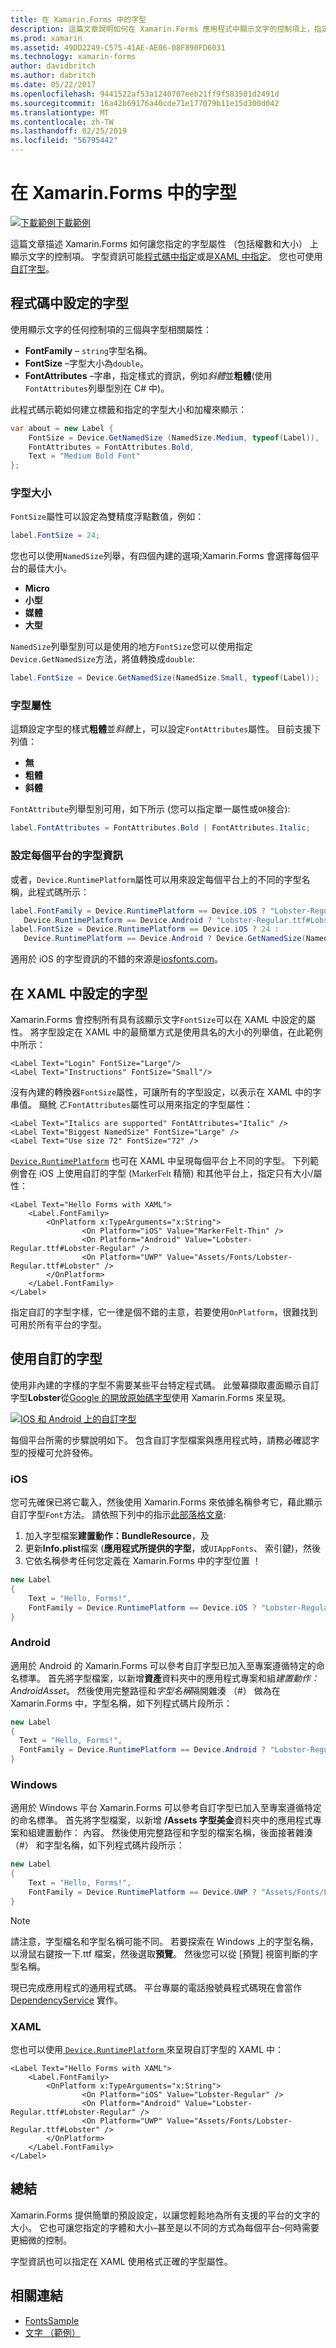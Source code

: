 ```yaml
---
title: 在 Xamarin.Forms 中的字型
description: 這篇文章說明如何在 Xamarin.Forms 應用程式中顯示文字的控制項上，指定字型資訊。
ms.prod: xamarin
ms.assetid: 49DD2249-C575-41AE-AE06-08F890FD6031
ms.technology: xamarin-forms
author: davidbritch
ms.author: dabritch
ms.date: 05/22/2017
ms.openlocfilehash: 9441522af53a1240707eeb21ff9f583501d2491d
ms.sourcegitcommit: 16a42b69176a40cde71e177079b11e15d300d042
ms.translationtype: MT
ms.contentlocale: zh-TW
ms.lasthandoff: 02/25/2019
ms.locfileid: "56795442"
---
```

# <a name="fonts-in-xamarinforms"></a>在 Xamarin.Forms 中的字型

[![下載範例](~/media/shared/download.png)下載範例](https://developer.xamarin.com/samples/xamarin-forms/WorkingWithFonts/)

這篇文章描述 Xamarin.Forms 如何讓您指定的字型屬性 （包括權數和大小） 上顯示文字的控制項。 字型資訊可能[程式碼中指定](#Setting_Font_in_Code)或是[XAML 中指定](#Setting_Font_in_Xaml)。
您也可使用[自訂字型](#Using_a_Custom_Font)。

<a name="Setting_Font_in_Code" />

## <a name="setting-font-in-code"></a>程式碼中設定的字型

使用顯示文字的任何控制項的三個與字型相關屬性：

- **FontFamily** &ndash; `string`字型名稱。
- **FontSize** &ndash;字型大小為`double`。
- **FontAttributes** &ndash;字串，指定樣式的資訊，例如*斜體*並**粗體**(使用`FontAttributes`列舉型別在 C# 中)。

此程式碼示範如何建立標籤和指定的字型大小和加權來顯示：

```csharp
var about = new Label {
    FontSize = Device.GetNamedSize (NamedSize.Medium, typeof(Label)),
    FontAttributes = FontAttributes.Bold,
    Text = "Medium Bold Font"
};
```

<a name="FontSize" />

### <a name="font-size"></a>字型大小

`FontSize`屬性可以設定為雙精度浮點數值，例如：

```csharp
label.FontSize = 24;
```

您也可以使用`NamedSize`列舉，有四個內建的選項;Xamarin.Forms 會選擇每個平台的最佳大小。

-  **Micro**
-  **小型**
-  **媒體**
-  **大型**

`NamedSize`列舉型別可以是使用的地方`FontSize`您可以使用指定`Device.GetNamedSize`方法，將值轉換成`double`:

```csharp
label.FontSize = Device.GetNamedSize(NamedSize.Small, typeof(Label));
```

<a name="FontAttributes" />

### <a name="font-attributes"></a>字型屬性

這類設定字型的樣式**粗體**並*斜體*上，可以設定`FontAttributes`屬性。 目前支援下列值：

-  **無**
-  **粗體**
-  **斜體**

`FontAttribute`列舉型別可用，如下所示 (您可以指定單一屬性或`OR`接合):

```csharp
label.FontAttributes = FontAttributes.Bold | FontAttributes.Italic;
```

### <a name="setting-font-info-per-platform"></a>設定每個平台的字型資訊

或者，`Device.RuntimePlatform`屬性可以用來設定每個平台上的不同的字型名稱，此程式碼所示：

```csharp
label.FontFamily = Device.RuntimePlatform == Device.iOS ? "Lobster-Regular" :
   Device.RuntimePlatform == Device.Android ? "Lobster-Regular.ttf#Lobster-Regular" : "Assets/Fonts/Lobster-Regular.ttf#Lobster",
label.FontSize = Device.RuntimePlatform == Device.iOS ? 24 :
   Device.RuntimePlatform == Device.Android ? Device.GetNamedSize(NamedSize.Medium, label) : Device.GetNamedSize(NamedSize.Large, label);
```

適用於 iOS 的字型資訊的不錯的來源是[iosfonts.com](http://iosfonts.com)。

<a name="Setting_Font_in_Xaml" />

## <a name="setting-the-font-in-xaml"></a>在 XAML 中設定的字型

Xamarin.Forms 會控制所有具有該顯示文字`FontSize`可以在 XAML 中設定的屬性。 將字型設定在 XAML 中的最簡單方式是使用具名的大小的列舉值，在此範例中所示：

```xaml
<Label Text="Login" FontSize="Large"/>
<Label Text="Instructions" FontSize="Small"/>
```

沒有內建的轉換器`FontSize`屬性，可讓所有的字型設定，以表示在 XAML 中的字串值。 颾魤 ㄛ`FontAttributes`屬性可以用來指定的字型屬性：

```xaml
<Label Text="Italics are supported" FontAttributes="Italic" />
<Label Text="Biggest NamedSize" FontSize="Large" />
<Label Text="Use size 72" FontSize="72" />
```

[`Device.RuntimePlatform`](~/xamarin-forms/platform/device.md#providing-platform-values) 也可在 XAML 中呈現每個平台上不同的字型。 下列範例會在 iOS 上使用自訂的字型 (<span style="font-family:MarkerFelt-Thin">MarkerFelt 精簡</span>) 和其他平台上，指定只有大小/屬性：

```xaml
<Label Text="Hello Forms with XAML">
    <Label.FontFamily>
        <OnPlatform x:TypeArguments="x:String">
                <On Platform="iOS" Value="MarkerFelt-Thin" />
                <On Platform="Android" Value="Lobster-Regular.ttf#Lobster-Regular" />
                <On Platform="UWP" Value="Assets/Fonts/Lobster-Regular.ttf#Lobster" />
        </OnPlatform>
    </Label.FontFamily>
</Label>
```

指定自訂的字型字樣，它一律是個不錯的主意，若要使用`OnPlatform`，很難找到可用於所有平台的字型。

<a name="Using_a_Custom_Font" />

## <a name="using-a-custom-font"></a>使用自訂的字型

使用非內建的字樣的字型不需要某些平台特定程式碼。 此螢幕擷取畫面顯示自訂字型**Lobster**從[Google 的開放原始碼字型](https://www.google.com/fonts)使用 Xamarin.Forms 來呈現。

 [![IOS 和 Android 上的自訂字型](fonts-images/custom-sml.png "自訂字型範例")](fonts-images/custom.png#lightbox "自訂字型範例")

每個平台所需的步驟說明如下。 包含自訂字型檔案與應用程式時，請務必確認字型的授權可允許發佈。

### <a name="ios"></a>iOS

您可先確保已將它載入，然後使用 Xamarin.Forms 來依據名稱參考它，藉此顯示自訂字型`Font`方法。
請依照下列中的指示[此部落格文章](http://blog.xamarin.com/custom-fonts-in-ios/):

1. 加入字型檔案**建置動作：BundleResource**，及
2. 更新**Info.plist**檔案 (**應用程式所提供的字型**，或`UIAppFonts`、 索引鍵)，然後
3. 它依名稱參考任何您定義在 Xamarin.Forms 中的字型位置 ！

```csharp
new Label
{
    Text = "Hello, Forms!",
    FontFamily = Device.RuntimePlatform == Device.iOS ? "Lobster-Regular" : null // set only for iOS
}
```

### <a name="android"></a>Android

適用於 Android 的 Xamarin.Forms 可以參考自訂字型已加入至專案遵循特定的命名標準。 首先將字型檔案，以新增**資產**資料夾中的應用程式專案和組*建置動作：AndroidAsset*。 然後使用完整路徑和*字型名稱*隔開雜湊 （#） 做為在 Xamarin.Forms 中，字型名稱，如下列程式碼片段所示：

```csharp
new Label
{
  Text = "Hello, Forms!",
  FontFamily = Device.RuntimePlatform == Device.Android ? "Lobster-Regular.ttf#Lobster-Regular" : null // set only for Android
}
```

### <a name="windows"></a>Windows

適用於 Windows 平台 Xamarin.Forms 可以參考自訂字型已加入至專案遵循特定的命名標準。 首先將字型檔案，以新增 **/Assets 字型美金**資料夾中的應用程式專案和組<span class="UIItem">建置動作： 內容</span>。 然後使用完整路徑和字型的檔案名稱，後面接著雜湊 （#） 和<span class="UIItem">字型名稱</span>，如下列程式碼片段所示：

```csharp
new Label
{
    Text = "Hello, Forms!",
    FontFamily = Device.RuntimePlatform == Device.UWP ? "Assets/Fonts/Lobster-Regular.ttf#Lobster" : null // set only for UWP apps
}
```

> [!NOTE]
> 請注意，字型檔名和字型名稱可能不同。 若要探索在 Windows 上的字型名稱，以滑鼠右鍵按一下.ttf 檔案，然後選取**預覽**。 然後您可以從 [預覽] 視窗判斷的字型名稱。

現已完成應用程式的通用程式碼。 平台專屬的電話撥號員程式碼現在會當作 [DependencyService](~/xamarin-forms/app-fundamentals/dependency-service/index.md) 實作。

### <a name="xaml"></a>XAML

您也可以使用[ `Device.RuntimePlatform` ](~/xamarin-forms/platform/device.md#providing-platform-values)來呈現自訂字型的 XAML 中：

```xaml
<Label Text="Hello Forms with XAML">
    <Label.FontFamily>
        <OnPlatform x:TypeArguments="x:String">
                <On Platform="iOS" Value="Lobster-Regular" />
                <On Platform="Android" Value="Lobster-Regular.ttf#Lobster-Regular" />
                <On Platform="UWP" Value="Assets/Fonts/Lobster-Regular.ttf#Lobster" />
        </OnPlatform>
    </Label.FontFamily>
</Label>
```

<a name="Summary" />

## <a name="summary"></a>總結

Xamarin.Forms 提供簡單的預設設定，以讓您輕鬆地為所有支援的平台的文字的大小。 它也可讓您指定的字體和大小&ndash;甚至是以不同的方式為每個平台&ndash;何時需要更細微的控制。

字型資訊也可以指定在 XAML 使用格式正確的字型屬性。

## <a name="related-links"></a>相關連結

- [FontsSample](https://developer.xamarin.com/samples/xamarin-forms/WorkingWithFonts/)
- [文字 （範例）](https://developer.xamarin.com/samples/xamarin-forms/UserInterface/Text/)
